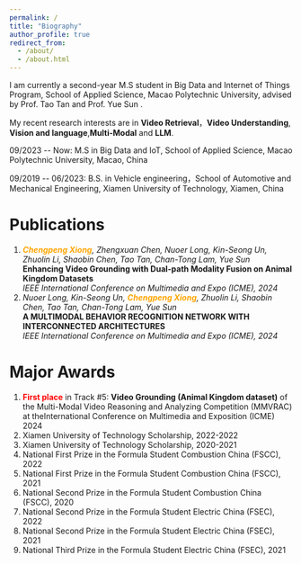 ```yaml
---
permalink: /
title: "Biography"
author_profile: true
redirect_from: 
  - /about/
  - /about.html
---
```


I am currently a second-year M.S student in Big Data and Internet of Things Program, School of Applied Science, Macao Polytechnic University, advised by Prof. Tao Tan and Prof. Yue Sun .

My recent research interests are in **Video Retrieval**，**Video Understanding**, **Vision and language**,**Multi-Modal** and **LLM**.

09/2023 -- Now: M.S in Big Data and IoT, School of Applied Science, Macao Polytechnic University, Macao, China  

09/2019 -- 06/2023: B.S. in Vehicle engineering，School of Automotive and Mechanical Engineering, Xiamen University of Technology, Xiamen, China

Publications
======
1. *<span style="color:orange">**Chengpeng Xiong**</span>, Zhengxuan Chen, Nuoer Long, Kin-Seong Un, Zhuolin Li, Shaobin Chen, Tao Tan, Chan-Tong Lam, Yue Sun*  
   **Enhancing Video Grounding with Dual-path Modality Fusion on Animal Kingdom Datasets**  
   _IEEE International Conference on Multimedia and Expo (ICME), 2024_  
2. *Nuoer Long, Kin-Seong Un, <span style="color:orange">**Chengpeng Xiong**</span>, Zhuolin Li, Shaobin Chen, Tao Tan, Chan-Tong Lam, Yue Sun*  
   **A MULTIMODAL BEHAVIOR RECOGNITION NETWORK WITH INTERCONNECTED ARCHITECTURES**  
   _IEEE International Conference on Multimedia and Expo (ICME), 2024_  

Major Awards 
======
1.  <span style="color:red">**First place**</span> in Track #5: **Video Grounding (Animal Kingdom dataset)** of the Multi-Modal Video Reasoning and Analyzing Competition (MMVRAC) at theInternational Conference on Multimedia and Exposition (ICME) 2024
2.  Xiamen University of Technology Scholarship, 2022-2022
3.  Xiamen University of Technology Scholarship, 2020-2021
4.  National First Prize in the Formula Student Combustion China (FSCC), 2022
5.  National First Prize in the Formula Student Combustion China (FSCC), 2021
6.  National Second Prize in the Formula Student Combustion China (FSCC), 2020
7.  National Second Prize in the Formula Student Electric China (FSEC), 2022
9.  National Second Prize in the Formula Student Electric China (FSEC), 2021
11. National Third Prize in the Formula Student Electric China (FSEC), 2021
